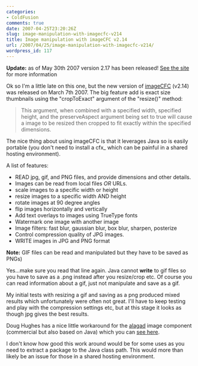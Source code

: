 ```yaml
---
categories:
- ColdFusion
comments: true
date: 2007-04-25T23:20:26Z
slug: image-manipulation-with-imagecfc-v214
title: Image manipulation with imageCFC v2.14
url: /2007/04/25/image-manipulation-with-imagecfc-v214/
wordpress_id: 117
---
```


**Update:** as of May 30th 2007 version 2.17 has been released! [See the site](http://www.opensourcecf.com/imagecfc/) for more information

Ok so I'm a little late on this one, but the new version of [imageCFC](http://www.opensourcecf.com/imagecfc/) (v2.14) was released on March 7th 2007. The big feature add is exact size thumbnails using the "cropToExact" argument of the "resize()" method:



> This argument, when combined with a specified width, specified height, and the preserveAspect argument being set to true will cause a image to be resized then cropped to fit exactly within the specified dimensions.



The nice thing about using imageCFC is that it leverages Java so is easily portable (you don't need to install a cfx_ which can be painful in a shared hosting environment).

A list of features:

  * READ jpg, gif, and PNG files, and provide dimensions and other details.
  * Images can be read from local files *OR* URLs.
  * scale images to a specific width or height
  * resize images to a specific width AND height
  * rotate images at 90 degree angles
  * flip images horizontally and vertically
  * Add text overlays to images using TrueType fonts
  * Watermark one image with another image
  * Image filters: fast blur, gaussian blur, box blur, sharpen, posterize
  * Control compression quality of JPG images.
  * WRITE images in JPG and PNG format

**Note:** GIF files can be read and manipulated but they have to be saved as PNGs)

Yes...make sure you read that line again. Java cannot **write** to gif files so you have to save as a .png instead after you resize/crop etc. Of course you can read information about a gif, just not manipulate and save as a gif.

My initial tests with resizing a gif and saving as a png produced mixed results which unfortunately were often not great. I'll have to keep testing and play with the compression settings etc, but at this stage it looks as though jpg gives the best results.

Doug Hughes has a nice little workaround for the [alagad](http://www.alagad.com/) image component (commercial but also based on Java) which you can [see here](http://www.doughughes.net/index.cfm?event=viewEntry&entryId=88).

I don't know how good this work around would be for some uses as you need to extract a package to the Java class path. This would more than likely be an issue for those in a shared hosting environment.
